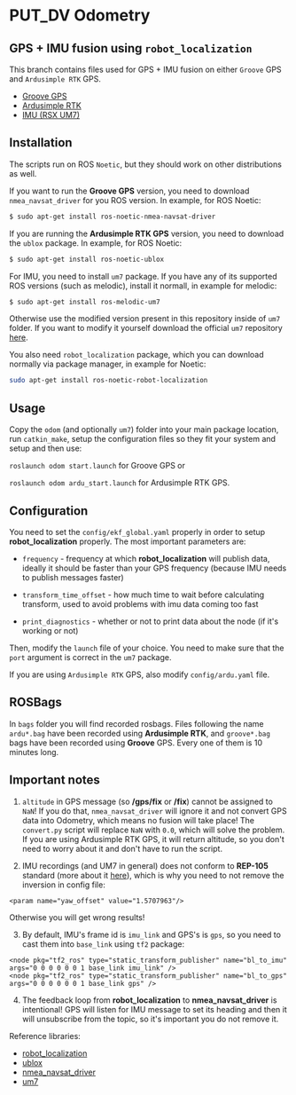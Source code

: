 # PUT_DV Odometry
## GPS + IMU fusion using `robot_localization`

This branch contains files used for GPS + IMU fusion on either `Groove` GPS and `Ardusimple RTK` GPS.
* [Groove GPS](https://wiki.seeedstudio.com/Grove-GPS/)
* [Ardusimple RTK](https://eu.mouser.com/new/ardusimple/ardusimple-simplertk2b-boards/)
* [IMU (RSX UM7)](https://www.robotshop.com/uk/um7-orientation-sensor.html)

## Installation

The scripts run on ROS `Noetic`, but they should work on other distributions as well.

If you want to run the **Groove GPS** version, you need to download `nmea_navsat_driver` for you ROS version.
In example, for ROS Noetic:

```bash
$ sudo apt-get install ros-noetic-nmea-navsat-driver
```

If you are running the **Ardusimple RTK GPS** version, you need to download the `ublox` package.
In example, for ROS Noetic:
```bash
$ sudo apt-get install ros-noetic-ublox
```

For IMU, you need to install `um7` package. If you have any of its supported ROS versions (such as melodic), install
it normall, in example for melodic:
```bash
$ sudo apt-get install ros-melodic-um7
```

Otherwise use the modified version present in this repository inside of `um7` folder. If you want to modify it yourself
download the official `um7` repository [here](https://github.com/ros-drivers/um7).

You also need `robot_localization` package, which you can download normally via package manager, in example for Noetic:

```bash
sudo apt-get install ros-noetic-robot-localization
```

## Usage

Copy the `odom` (and optionally `um7`) folder into your main package location, run `catkin_make`, setup
the configuration files so they fit your system and setup and then use:

`roslaunch odom start.launch` for Groove GPS or

`roslaunch odom ardu_start.launch` for Ardusimple RTK GPS.

## Configuration

You need to set the `config/ekf_global.yaml` properly in order to setup **robot_localization** properly. The most important
parameters are:

* `frequency` - frequency at which **robot_localization** will publish data, ideally it should be faster than your GPS frequency
(because IMU needs to publish messages faster)

* `transform_time_offset` - how much time to wait before calculating transform, used to avoid problems with imu data coming too fast

* `print_diagnostics` - whether or not to print data about the node (if it's working or not)

Then, modify the `launch` file of your choice. You need to make sure that the `port` argument is correct in the `um7` package.

If you are using `Ardusimple RTK` GPS, also modify `config/ardu.yaml` file.

## ROSBags

In `bags` folder you will find recorded rosbags. Files following the name `ardu*.bag` have been recorded using **Ardusimple RTK**,
and `groove*.bag` bags have been recorded using **Groove** GPS. Every one of them is 10 minutes long.

## Important notes

1. `altitude` in GPS message (so **/gps/fix** or **/fix**) cannot be assigned to `NaN`! If you do that, `nmea_navsat_driver` will ignore it and not convert GPS data into Odometry, which means no fusion will take place! The `convert.py` script will replace `NaN` with `0.0`, which will solve the problem. If you are using Ardusimple RTK GPS, it will return altitude, so you don't need to worry about it and don't have to run the script.

2. IMU recordings (and UM7 in general) does not conform to **REP-105** standard (more about it [here](http://docs.ros.org/en/kinetic/api/robot_localization/html/integrating_gps.html#imu-data)), which is why you need to not remove the inversion in config file:
```
<param name="yaw_offset" value="1.5707963"/>
```
Otherwise you will get wrong results!

3. By default, IMU's frame id is `imu_link` and GPS's is `gps`, so you need to cast them into `base_link` using `tf2` package:
```
<node pkg="tf2_ros" type="static_transform_publisher" name="bl_to_imu" args="0 0 0 0 0 0 1 base_link imu_link" />
<node pkg="tf2_ros" type="static_transform_publisher" name="bl_to_gps" args="0 0 0 0 0 0 1 base_link gps" />
```

4. The feedback loop from **robot_localization** to **nmea_navsat_driver** is intentional! GPS will listen for IMU message to set its heading and then it will unsubscribe from the topic, so it's important you do not remove it.


Reference libraries:
* [robot_localization](http://docs.ros.org/en/api/robot_localization/html/index.html)
* [ublox](https://github.com/KumarRobotics/ublox)
* [nmea_navsat_driver](https://github.com/ros-drivers/nmea_navsat_driver)
* [um7](https://github.com/ros-drivers/um7)
